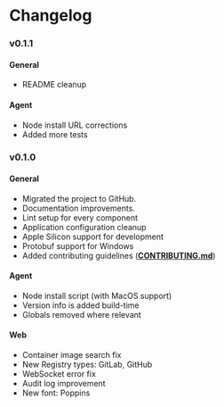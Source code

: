 # Changelog

### v0.1.1

#### General

* README cleanup

#### Agent

* Node install URL corrections
* Added more tests

### v0.1.0

#### General

* Migrated the project to GitHub.
* Documentation improvements.
* Lint setup for every component
* Application configuration cleanup
* Apple Silicon support for development
* Protobuf support for Windows
* Added contributing guidelines ([**CONTRIBUTING.md**](https://github.com/dyrector-io/dyrectorio/blob/v0.1.0/CONTRIBUTING.md))

#### Agent

* Node install script (with MacOS support)
* Version info is added build-time
* Globals removed where relevant

#### Web

* Container image search fix
* New Registry types: GitLab, GitHub
* WebSocket error fix
* Audit log improvement
* New font: Poppins
